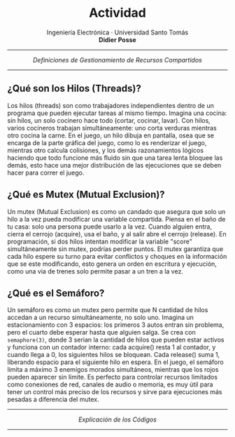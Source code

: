 <div align="center">
<h1>Actividad</h1>
  <p>
    Ingeniería Electrónica · Universidad Santo Tomás
    <br>
    <b>Didier Posse</b>
  </p>
</div>

<hr>

<div align="center">
  <p><em>Definiciones de Gestionamiento de Recursos Compartidos</em></p>
</div>

<hr>

<h2>¿Qué son los Hilos (Threads)?</h2>
<p>
  Los hilos (threads) son como trabajadores independientes dentro de un programa que pueden ejecutar tareas al mismo tiempo. Imagina una cocina: sin hilos, un solo cocinero hace todo (cortar, cocinar, lavar). Con hilos, varios cocineros trabajan simultáneamente: uno corta verduras mientras otro cocina la carne. En el juego, un hilo dibuja en pantalla, osea que se encarga de la parte gráfica del juego, como lo es renderizar el juego, mientras otro calcula colisiones, y los demás razonamientos lógicos haciendo que todo funcione más fluido sin que una tarea lenta bloquee las demás, esto hace una mejor distribución de las ejecuciones que se deben hacer para correr el juego.
</p>

<h2>¿Qué es Mutex (Mutual Exclusion)?</h2>
<p>
  Un mutex (Mutual Exclusion) es como un candado que asegura que solo un hilo a la vez pueda modificar una variable compartida. Piensa en el baño de tu casa: solo una persona puede usarlo a la vez. Cuando alguien entra, cierra el cerrojo (acquire), usa el baño, y al salir abre el cerrojo (release). En programación, si dos hilos intentan modificar la variable "score" simultáneamente sin mutex, podrías perder puntos. El mutex garantiza que cada hilo espere su turno para evitar conflictos y choques en la información que se este modificando, esto genera un orden en escritura y ejecución, como una via de trenes solo permite pasar a un tren a la vez.
</p>

<h2>¿Qué es el Semáforo?</h2>
<p>
  Un semáforo es como un mutex pero permite que N cantidad de hilos accedan a un recurso simultáneamente, no solo uno. Imagina un estacionamiento con 3 espacios: los primeros 3 autos entran sin problema, pero el cuarto debe esperar hasta que alguien salga. Se crea con <code>semaphore(3)</code>, donde 3 serian la cantidad de hilos que pueden estar activos y funciona con un contador interno: cada acquire() resta 1 al contador, y cuando llega a 0, los siguientes hilos se bloquean. Cada release() suma 1, liberando espacio para el siguiente hilo en espera. En el juego, el semáforo limita a máximo 3 enemigos morados simultáneos, mientras que los rojos pueden aparecer sin límite. Es perfecto para controlar recursos limitados como conexiones de red, canales de audio o memoria, es muy útil para tener un control más preciso de los recursos y sirve para ejecuciones más pesadas a diferencia del mutex.
</p>

<hr>

<div align="center">
  <p><em>Explicación de los Códigos</em></p>
</div>

<hr>

